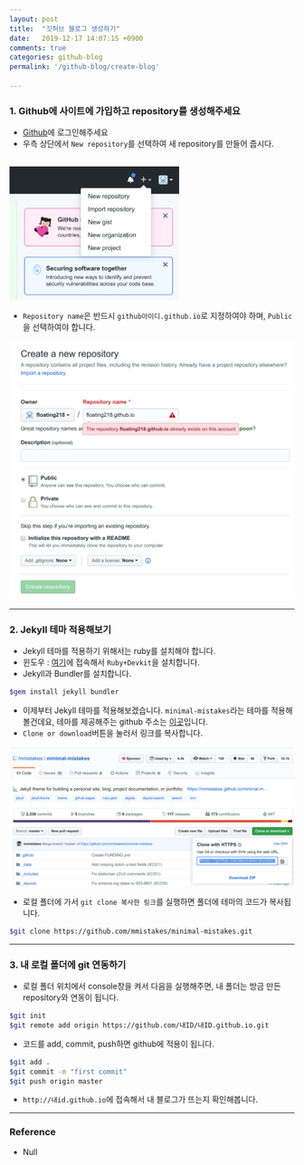 ```yaml
---
layout: post
title:  "깃허브 블로그 생성하기"
date:   2019-12-17 14:07:15 +0900
comments: true
categories: github-blog
permalink: '/github-blog/create-blog'

---
```



### 1. Github에 사이트에 가입하고 repository를 생성해주세요

- <a href="https://github.com/">Github</a>에 로그인해주세요
- 우측 상단에서 ``New repository``를 선택하여 새 repository를 만들어 줍시다.
<br>
<img src="../assets/img/create-blog1.png" style="width:300px">

 

- ``Repository name``은 반드시 ``github아이디.github.io``로 지정하여야 하며, ``Public``을 선택하여야 합니다. 

<img src="../assets/img/create-blog2.png" style="width:800px">

---

### 2. Jekyll 테마 적용해보기

- Jekyll 테마를 적용하기 위해서는 ruby를 설치해야 합니다. 
- 윈도우 : <a href="http://rubyinstaller.org/downloads/">여기</a>에 접속해서 ``Ruby+Devkit``을 설치합니다.
- Jekyll과 Bundler를 설치합니다.
```bash
$gem install jekyll bundler
```
- 이제부터 Jekyll 테마를 적용해보겠습니다. ``minimal-mistakes``라는 테마를 적용해볼건데요, 테마를 제공해주는 github 주소는 <a href="https://github.com/mmistakes/minimal-mistakes">이곳</a>입니다. 
- ``Clone or download``버튼을 눌러서 링크를 복사합니다.
<img src="../assets/img/create-blog3.png" style="width:800px">

- 로컬 폴더에 가서 ``git clone 복사한 링크``를 실행하면 폴더에 테마의 코드가 복사됩니다.
```bash
$git clone https://github.com/mmistakes/minimal-mistakes.git
```

---

### 3. 내 로컬 폴더에 git 연동하기

- 로컬 폴더 위치에서 console창을 켜서 다음을 실행해주면, 내 폴더는 방금 만든 repository와 연동이 됩니다.
```bash
$git init
$git remote add origin https://github.com/내ID/내ID.github.io.git
```
- 코드를 add, commit, push하면 github에 적용이 됩니다. 
```bash
$git add .
$git commit -m "first commit"
$git push origin master
```
- ``http://내id.github.io``에 접속해서 내 블로그가 뜨는지 확인해봅니다.


---



### Reference 

- Null